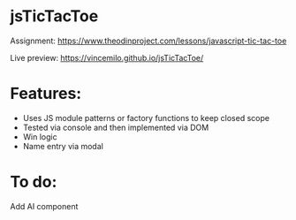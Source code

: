 # jsTicTacToe

Assignment: https://www.theodinproject.com/lessons/javascript-tic-tac-toe

Live preview: https://vincemilo.github.io/jsTicTacToe/

# Features:
- Uses JS module patterns or factory functions to keep closed scope
- Tested via console and then implemented via DOM
- Win logic
- Name entry via modal

# To do:
Add AI component
